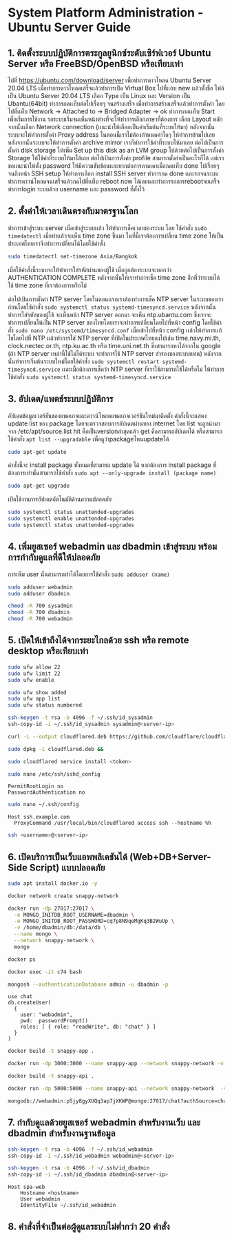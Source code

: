 # System Platform Administration - Ubuntu Server Guide

## 1. ติดตั้งระบบปฏิบัติการตระกูลยูนิกซ์ระดับเซิร์ฟเวอร์ Ubuntu Server หรือ FreeBSD/OpenBSD หรือเทียบเท่า

ไปที่ https://ubuntu.com/download/server เพื่อทำการดาวโหลด Ubuntu Server 20.04 LTS เมื่อทำการดาวโหลดเสร็จเเล้วทำการเปิด Virtual Box ไปที่เเถบ new เเล้วตั้งชื่อ ไฟล์เป็น Ubuntu Server 20.04 LTS เลือก Type เป็น Linux เเละ Version เป็น Ubantu(64bit) ทำการกดเเท็บต่อไปเรื่อยๆ จนสร้างเสร็จ เมื่อทำการสร้างเสร็จเเล้วทำการตั้งค่า โดยไปที่เเท็บ Network -> Attached to -> Bridged Adapter -> ok ทำการกดเเท็บ Start เพื่อเริ่มการใช้งาน รอระบบเริ่มจนเห็นหน้าต่างที่จะให้ทำการเลือกภาษาที่ต้องการ เลือก Layout หลักจากนั้นเลือก Network connection (เเนะนำให้เลือกเป็นค่าเริ่มต้นที่ระบบให้มา) หลังจากนั้นระบบจะให้ทำการตั้งค่า Proxy address ในตอนนี้เราไม่ต้องกำหนดค่าใดๆ ให้ทำการข้ามไปเลย หลังจากนั้นระบบจะให้ทำการตั้งค่า archive mirror เราก็ทำการใช้ค่าที่ระบบให้มาเลย ต่อไปเป็นการตั้งค่า disk storage ให้เพิ่ม Set up this disk as an LVM group ไปด้วยต่อไปเป็นการตั้งค่า Storage ให้ใช้ค่าที่ระบบให้มาได้เลย  ต่อไปเป้นการตั้งค่า profile สามารถตั้งค่าเป็นอะไรก็ได้ เเต่เราขอเเนะนำให้ตั้ง password ให้มีความซับซ้อนเเละยากต่อการคาดเดาเมื่อกดเเท็บ done ไปเรื่อยๆ จนถึงหน้า SSH setup ให้ทำการเลือก install SSH server ทำการกด done เเละรอจนระบบทำการดาวน์โหลดจนเสร็จเเล้วกดไปที่เเท็บ reboot now ได้เลยเเละทำการรอการrebootจยเสร็จทำการlogin ระบบด้วย username เเละ password ที่ตั้งไว้ 
  
## 2. ตั้งค่าให้เวลาเดินตรงกับมาตรฐานโลก

ทำการเข้าสู่ระบบ server เมื่อเข้าสู่ระบบเเล้ว ให้ทำการเช็คเวลาของระบบ โดย ใช้คำสั่ง `sudo timedatectl` เมื่อทำเเล้วจะเห็น time zone ขึ้นมา ในที่นี้เราต้องการเปลี่ยน time zone ให้เป็นประเทศไทยเราจึงทำการเปลี่ยนได้โดยใช้คำสั่ง
```bash
sudo timedatectl set-timezone Asia/Bangkok
```
เมื่อใช้คำสั่งนี้ระบบจะให้ทำการใส่รหัสผ่านของผู้ใช้ เมื่อถูกต้องระบบจะบอกว่า  AUTHENTICATION COMPLETE หลังจากนั้นให้เราทำการเช็ค time zone อีกที่ว่าระบบได้ใช้ time zone ที่เราต้องการหรือไม่

ต่อไปเป้นการตั้งค่า NTP server โดยในตอนเเรกเราต้องทำการเช็ค NTP server ในระบบของเราก่อนโดยใช้คำสั่ง `sudo systemctl status systemd-timesyncd.service` หลังจากนั้นทำการใส่รหัสของผู้ใช้ จะเห็นหน้า NTP server ออกมา จะเห็น ntp.ubantu.com ซึ่งเราจะทำการเปลี่ยนให้เป็น NTP server ของไทยโดยเราจะทำการเปลี่ยนโดยไปที่หน้า config โดยใช้คำสั่ง `sudo nano /etc/systemd/timesyncd.conf` เมื่อเข้าไปที่หน้า config เเล้วให้ทำการเเก้ไขโดยไปที่ NTP เเล้วทำการใส่ NTP server ที่เปิดในประเทศไทยลงไปเช่น time.navy.mi.th, clock.nectec.or.th, ntp.ku.ac.th หรือ time.uni.net.th ซึ่งสามารถหาได้จากใน google (ถ้า NTP server เหล่านี้ใช้ไม่ได้ระบบ จะทำการใช้ NTP server สำรองของระบบเเทน) หลังจากนั้นทำการเริ่มต้นระบบใหม่โดยใช้คำสั่ง `sudo systemctl restart systemd-timesyncd.service` เเละเมื่อต้องการเช็คว่า NTP server ที่เราใช้สามารถใช้ได้หรือไม่ ให้ทำการใช้คำสั่ง `sudo systemctl status systemd-timesyncd.service`

## 3. อัปเดต/แพตช์ระบบปฏิบัติการ

อัปเดตข้อมูลเวอร์ชันของแพคเกจและดาวน์โหลดแพคเกจเวอร์ชันใหม่มาติดตั้ง
คำสั่งนี้จะแสดง update list ของ package โดยจะตรวจสอบการอัปเดตผ่านทาง internet โดย list จะถูกนำมาจาก /etc/apt/source.list
hit คือเป็นversionล่าสุดแล้ว 
get คือสามารถอัปเดตได้
หรือสามารถใช้คำสั่ง `apt list --upgradable` เพื่อดูว่าpackageไหนupdateได้  

```bash
sudo apt-get update
```

คำสั่งนี้จะ install package ทั้งหมดที่สามารถ update ได้
หากต้องการ install package ที่ต้องการเท่านั้นสามารถใช้คำสั่ง `sudo apt --only-upgrade install (package name)`

```bash
sudo apt-get upgrade
```

เปิดใช้งานการอัปเดตอัตโนมัติด้านความปลอดภัย

```bash
sudo systemctl status unattended-upgrades
sudo systemctl enable unattended-upgrades
sudo systemctl status unattended-upgrades
```

## 4. เพิ่มยูสเซอร์ webadmin และ dbadmin เข้าสู่ระบบ พร้อมการกำกับดูแลที่ดีให้ปลอดภัย

การเพิ่ม user นั่นสามารถทำได้โดยการใช้คำสั่ง `sudo adduser (name)`

```bash
sudo adduser webadmin  
sudo adduser dbadmin

chmod -R 700 sysadmin
chmod -R 700 dbadmin
chmod -R 700 webadmin
```

## 5. เปิดให้เข้าถึงได้จากระยะไกลด้วย ssh หรือ remote desktop หรือเทียบเท่า

```bash
sudo ufw allow 22
sudo ufw limit 22
sudo ufw enable
```

```bash
sudo ufw show added
sudo ufw app list
sudo ufw status numbered
```

```bash
ssh-keygen -t rsa -b 4096 -f ~/.ssh/id_sysadmin
ssh-copy-id -i ~/.ssh/id_sysadmin sysadmin@<server-ip>
```

```bash
curl -L --output cloudflared.deb https://github.com/cloudflare/cloudflared/releases/latest/download/cloudflared-linux-amd64.deb && 

sudo dpkg -i cloudflared.deb && 

sudo cloudflared service install <token>
```

```bash
sudo nano /etc/ssh/sshd_config
```

```
PermitRootLogin no
PasswordAuthentication no
```

```bash
sudo nano ~/.ssh/config
```

```
Host ssh.example.com
  ProxyCommand /usr/local/bin/cloudflared access ssh --hostname %h
```

```bash
ssh <username>@<server-ip>
```

## 6. เปิดบริการเป็นเว็บแอพพลิเคชันได้ (Web+DB+Server-Side Script) แบบปลอดภัย

```bash
sudo apt install docker.io -y
```

```bash
docker network create snappy-network
```

```bash
docker run -dp 27017:27017 \
  -e MONGO_INITDB_ROOT_USERNAME=dbadmin \
  -e MONGO_INITDB_ROOT_PASSWORD=cq7p8N9qeMgKq3B2WuUp \
  -v /home/dbadmin/db:/data/db \
  --name mongo \
  --network snappy-network \
  mongo

docker ps

docker exec -it c74 bash

mongosh --authenticationDatabase admin -u dbadmin -p
```

```mysql
use chat
db.createUser(
  {
    user: "webadmin",
    pwd:  passwordPrompt()
    roles: [ { role: "readWrite", db: "chat" } ]
  }
)
```

```bash
docker build -t snappy-app .

docker run -dp 3000:3000 --name snappy-app --network snappy-network -v $PWD:/app -v app-deps:/app/node_modules snappy-app

docker build -t snappy-api .

docker run -dp 5000:5000 --name snappy-api --network snappy-network  -v $PWD:/app -v api-deps:/app/node_modules snappy-api
```

```bash
mongodb://webadmin:p5jy8gyXUQq3ap7jXKWP@mongo:27017/chat?authSource=chat
```

## 7. กำกับดูแลด้วยยูสเซอร์ webadmin สำหรับงานเว็บ และ dbadmin สำหรับงานฐานข้อมูล

```bash
ssh-keygen -t rsa -b 4096 -f ~/.ssh/id_webadmin
ssh-copy-id -i ~/.ssh/id_webadmin webadmin@<server-ip>

ssh-keygen -t rsa -b 4096 -f ~/.ssh/id_dbadmin
ssh-copy-id -i ~/.ssh/id_dbadmin dbadmin@<server-ip>
```

```
Host spa-web
    Hostname <hostname>
    User webadmin
    IdentityFile ~/.ssh/id_webadmin
```

## 8. คำสั่งที่จำเป็นต่อผู้ดูแลระบบไม่ต่ำกว่า 20 คำสั่ง
